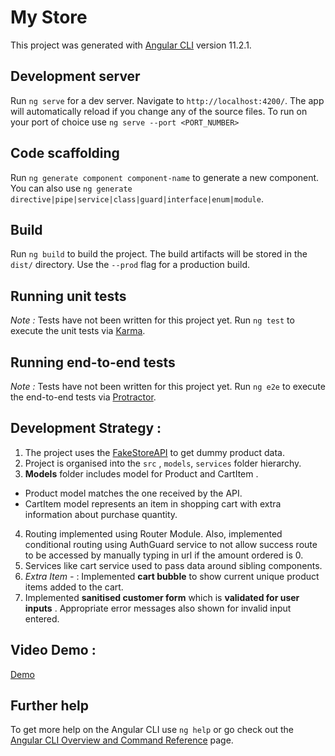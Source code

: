 # My Store

This project was generated with [Angular CLI](https://github.com/angular/angular-cli) version 11.2.1.

## Development server

Run `ng serve` for a dev server. Navigate to `http://localhost:4200/`. The app will automatically reload if you change any of the source files. To run on your port of choice use `ng serve --port <PORT_NUMBER>`

## Code scaffolding

Run `ng generate component component-name` to generate a new component. You can also use `ng generate directive|pipe|service|class|guard|interface|enum|module`.

## Build

Run `ng build` to build the project. The build artifacts will be stored in the `dist/` directory. Use the `--prod` flag for a production build.

## Running unit tests

*Note :*   Tests have not been written for this project yet.
Run `ng test` to execute the unit tests via [Karma](https://karma-runner.github.io).

## Running end-to-end tests

*Note :*   Tests have not been written for this project yet.
Run `ng e2e` to execute the end-to-end tests via [Protractor](http://www.protractortest.org/).

## Development Strategy : 

1. The project uses the [FakeStoreAPI](https://fakestoreapi.com/) to get dummy product data.
2. Project is organised into the `src` , `models`, `services` folder hierarchy.
3. **Models** folder includes model for Product and CartItem . 
- Product model matches the one received by the API. 
- CartItem model represents an item in shopping cart with extra information about purchase quantity.
4. Routing implemented using Router Module. Also, implemented conditional routing using AuthGuard service to not allow success route to be accessed by manually typing in url if the amount ordered is 0.
5. Services like cart service used to pass data around sibling components. 
6. *Extra Item -* : Implemented **cart bubble** to show current unique product items added to the cart.
7. Implemented **sanitised customer form** which is **validated for user inputs** . Appropriate error messages also shown for invalid input entered. 

## Video Demo :

[Demo](https://user-images.githubusercontent.com/20229180/111065684-e84f8b80-84e0-11eb-97dc-06b6c89653c9.mp4)


## Further help

To get more help on the Angular CLI use `ng help` or go check out the [Angular CLI Overview and Command Reference](https://angular.io/cli) page.
